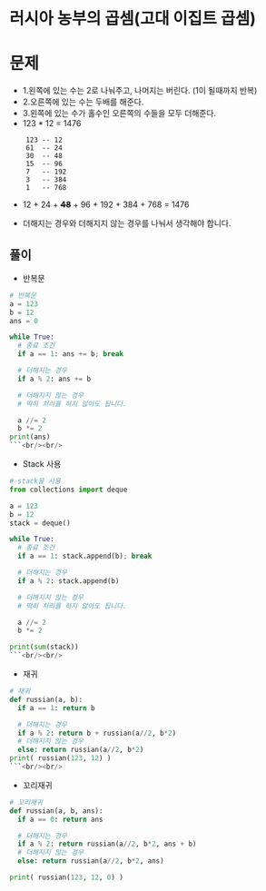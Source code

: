 # 러시아 농부의 곱셈(고대 이집트 곱셈)

# 문제
- 1.왼쪽에 있는 수는 2로 나눠주고, 나머지는 버린다. (1이 될때까지 반복)
- 2.오른쪽에 있는 수는 두배를 해준다. 
- 3.왼쪽에 있는 수가 홀수인 오른쪽의 수들을 모두 더해준다. 
-  123 * 12 = 1476

```
    123 -- 12
    61  -- 24
    30  -- 48
    15  -- 96
    7   -- 192
    3   -- 384
    1   -- 768
```    
- 12 + 24 + **~~48~~** + 96 + 192 + 384 + 768 = 1476

- 더해지는 경우와 더해지지 않는 경우를 나눠서 생각해야 합니다. 

## 풀이 
- 반복문
``` Python
# 반복문 
a = 123
b = 12
ans = 0

while True:
  # 종료 조건
  if a == 1: ans += b; break

  # 더해지는 경우
  if a % 2: ans += b

  # 더해지지 않는 경우 
  # 딱히 처리를 하지 않아도 됩니다. 

  a //= 2
  b *= 2
print(ans)
```<br/><br/>
```

- Stack 사용
``` Python
# stack을 사용
from collections import deque

a = 123
b = 12
stack = deque()

while True:
  # 종료 조건
  if a == 1: stack.append(b); break

  # 더해지는 경우
  if a % 2: stack.append(b)

  # 더해지지 않는 경우 
  # 딱히 처리를 하지 않아도 됩니다. 

  a //= 2
  b *= 2

print(sum(stack))
```<br/><br/>
```

- 재귀
```Python
# 재귀
def russian(a, b):
  if a == 1: return b

  # 더해지는 경우
  if a % 2: return b + russian(a//2, b*2)
  # 더해지지 않는 경우
  else: return russian(a//2, b*2)
print( russian(123, 12) )
```<br/><br/>
```

- 꼬리재귀
```Python
# 꼬리재귀
def russian(a, b, ans):
  if a == 0: return ans

  # 더해지는 경우
  if a % 2: return russian(a//2, b*2, ans + b)
  # 더해지지 않는 경우
  else: return russian(a//2, b*2, ans)

print( russian(123, 12, 0) )
```


